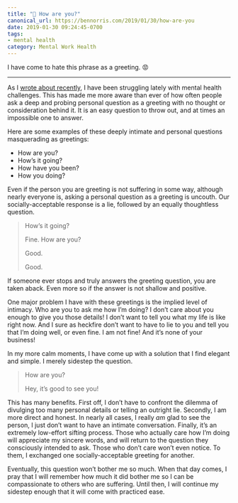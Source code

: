 ```yaml
---
title: "💮 How are you?"
canonical_url: https://bennorris.com/2019/01/30/how-are-you
date: 2019-01-30 09:24:45-0700
tags:
- mental health
category: Mental Work Health
---
```


I have come to hate this phrase as a greeting. 😡

***

As I [wrote about recently](https://bennorris.com/2019/01/26/coming-out), I have been struggling lately with mental health challenges. This has made me more aware than ever of how often people ask a deep and probing personal question as a greeting with no thought or consideration behind it. It is an easy question to throw out, and at times an impossible one to answer.

Here are some examples of these deeply intimate and personal questions masquerading as greetings:

- How are you?
- How’s it going?
- How have you been?
- How you doing?

Even if the person you are greeting is not suffering in some way, although nearly everyone is, asking a personal question as a greeting is uncouth. Our socially-acceptable response is a lie, followed by an equally thoughtless question.

> How’s it going?
>
> Fine. How are you?
>
> Good.
>
> Good.

If someone ever stops and truly answers the greeting question, you are taken aback. Even more so if the answer is not shallow and positive.

One major problem I have with these greetings is the implied level of intimacy. Who are you to ask me how I’m doing? I don’t care about you enough to give you those details! I don’t want to tell you what my life is like right now. And I sure as heckfire don’t want to have to lie to you and tell you that I’m doing well, or even fine. I am not fine! And it’s none of your business!

In my more calm moments, I have come up with a solution that I find elegant and simple. I merely sidestep the question.

> How are you?
> 
> Hey, it’s good to see you!

This has many benefits. First off, I don’t have to confront the dilemma of divulging too many personal details or telling an outright lie. Secondly, I am more direct and honest. In nearly all cases, I really *am* glad to see the person, I just don’t want to have an intimate conversation. Finally, it’s an extremely low-effort sifting process. Those who actually care how I’m doing will appreciate my sincere words, and will return to the question they consciously intended to ask. Those who don’t care won’t even notice. To them, I exchanged one socially-acceptable greeting for another.

Eventually, this question won’t bother me so much. When that day comes, I pray that I will remember how much it did bother me so I can be compassionate to others who are suffering. Until then, I will continue my sidestep enough that it will come with practiced ease.